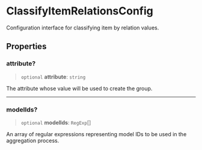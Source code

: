 # ClassifyItemRelationsConfig

Configuration interface for classifying item by relation values.

## Properties

### attribute?

> `optional` **attribute**: `string`

The attribute whose value will be used to create the group.

***

### modelIds?

> `optional` **modelIds**: `RegExp`[]

An array of regular expressions representing model IDs to be used in the aggregation process.
